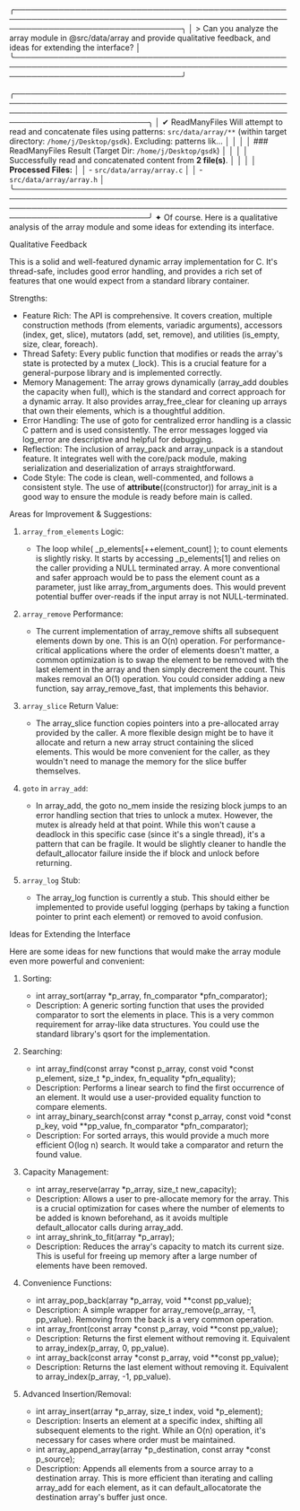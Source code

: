 ╭──────────────────────────────────────────────────────────────────────────────────────────────────────────────────────────────────╮
│  > Can you analyze the array module in @src/data/array and provide qualitative feedback, and ideas for extending the interface?  │
╰──────────────────────────────────────────────────────────────────────────────────────────────────────────────────────────────────╯

 ╭──────────────────────────────────────────────────────────────────────────────────────────────────────────────────────────────────────────────────────────────────────────────╮
 │ ✔  ReadManyFiles Will attempt to read and concatenate files using patterns: `src/data/array/**` (within target directory: `/home/j/Desktop/gsdk`). Excluding: patterns lik…  │
 │                                                                                                                                                                              │
 │    ### ReadManyFiles Result (Target Dir: `/home/j/Desktop/gsdk`)                                                                                                             │
 │                                                                                                                                                                              │
 │    Successfully read and concatenated content from **2 file(s)**.                                                                                                            │
 │                                                                                                                                                                              │
 │    **Processed Files:**                                                                                                                                                      │
 │    - `src/data/array/array.c`                                                                                                                                                │
 │    - `src/data/array/array.h`                                                                                                                                                │
 ╰──────────────────────────────────────────────────────────────────────────────────────────────────────────────────────────────────────────────────────────────────────────────╯
✦ Of course. Here is a qualitative analysis of the array module and some ideas for extending its interface.

  Qualitative Feedback

  This is a solid and well-featured dynamic array implementation for C. It's thread-safe, includes good error handling, and provides a rich set of features that one would
  expect from a standard library container.

  Strengths:


   * Feature Rich: The API is comprehensive. It covers creation, multiple construction methods (from elements, variadic arguments), accessors (index, get, slice), mutators
     (add, set, remove), and utilities (is_empty, size, clear, foreach).
   * Thread Safety: Every public function that modifies or reads the array's state is protected by a mutex (_lock). This is a crucial feature for a general-purpose library and
     is implemented correctly.
   * Memory Management: The array grows dynamically (array_add doubles the capacity when full), which is the standard and correct approach for a dynamic array. It also provides
     array_free_clear for cleaning up arrays that own their elements, which is a thoughtful addition.
   * Error Handling: The use of goto for centralized error handling is a classic C pattern and is used consistently. The error messages logged via log_error are descriptive and
     helpful for debugging.
   * Reflection: The inclusion of array_pack and array_unpack is a standout feature. It integrates well with the core/pack module, making serialization and deserialization of
     arrays straightforward.
   * Code Style: The code is clean, well-commented, and follows a consistent style. The use of __attribute__((constructor)) for array_init is a good way to ensure the module is
     ready before main is called.

  Areas for Improvement & Suggestions:


   1. `array_from_elements` Logic:
       * The loop while( _p_elements[++element_count] ); to count elements is slightly risky. It starts by accessing _p_elements[1] and relies on the caller providing a NULL
         terminated array. A more conventional and safer approach would be to pass the element count as a parameter, just like array_from_arguments does. This would prevent
         potential buffer over-reads if the input array is not NULL-terminated.


   2. `array_remove` Performance:
       * The current implementation of array_remove shifts all subsequent elements down by one. This is an O(n) operation. For performance-critical applications where the order
         of elements doesn't matter, a common optimization is to swap the element to be removed with the last element in the array and then simply decrement the count. This
         makes removal an O(1) operation. You could consider adding a new function, say array_remove_fast, that implements this behavior.


   3. `array_slice` Return Value:
       * The array_slice function copies pointers into a pre-allocated array provided by the caller. A more flexible design might be to have it allocate and return a new array
         struct containing the sliced elements. This would be more convenient for the caller, as they wouldn't need to manage the memory for the slice buffer themselves.


   4. `goto` in `array_add`:
       * In array_add, the goto no_mem inside the resizing block jumps to an error handling section that tries to unlock a mutex. However, the mutex is already held at that
         point. While this won't cause a deadlock in this specific case (since it's a single thread), it's a pattern that can be fragile. It would be slightly cleaner to handle
         the default_allocator failure inside the if block and unlock before returning.


   5. `array_log` Stub:
       * The array_log function is currently a stub. This should either be implemented to provide useful logging (perhaps by taking a function pointer to print each element) or
         removed to avoid confusion.

  Ideas for Extending the Interface

  Here are some ideas for new functions that would make the array module even more powerful and convenient:


   1. Sorting:
       * int array_sort(array *p_array, fn_comparator *pfn_comparator);
       * Description: A generic sorting function that uses the provided comparator to sort the elements in place. This is a very common requirement for array-like data
         structures. You could use the standard library's qsort for the implementation.


   2. Searching:
       * int array_find(const array *const p_array, const void *const p_element, size_t *p_index, fn_equality *pfn_equality);
       * Description: Performs a linear search to find the first occurrence of an element. It would use a user-provided equality function to compare elements.
       * int array_binary_search(const array *const p_array, const void *const p_key, void **pp_value, fn_comparator *pfn_comparator);
       * Description: For sorted arrays, this would provide a much more efficient O(log n) search. It would take a comparator and return the found value.


   3. Capacity Management:
       * int array_reserve(array *p_array, size_t new_capacity);
       * Description: Allows a user to pre-allocate memory for the array. This is a crucial optimization for cases where the number of elements to be added is known beforehand,
         as it avoids multiple default_allocator calls during array_add.
       * int array_shrink_to_fit(array *p_array);
       * Description: Reduces the array's capacity to match its current size. This is useful for freeing up memory after a large number of elements have been removed.


   4. Convenience Functions:
       * int array_pop_back(array *p_array, void **const pp_value);
       * Description: A simple wrapper for array_remove(p_array, -1, pp_value). Removing from the back is a very common operation.
       * int array_front(const array *const p_array, void **const pp_value);
       * Description: Returns the first element without removing it. Equivalent to array_index(p_array, 0, pp_value).
       * int array_back(const array *const p_array, void **const pp_value);
       * Description: Returns the last element without removing it. Equivalent to array_index(p_array, -1, pp_value).




   5. Advanced Insertion/Removal:
       * int array_insert(array *p_array, size_t index, void *p_element);
       * Description: Inserts an element at a specific index, shifting all subsequent elements to the right. While an O(n) operation, it's necessary for cases where order
         must be maintained.
       * int array_append_array(array *p_destination, const array *const p_source);
       * Description: Appends all elements from a source array to a destination array. This is more efficient than iterating and calling array_add for each element, as it can
         default_allocatorate the destination array's buffer just once.
